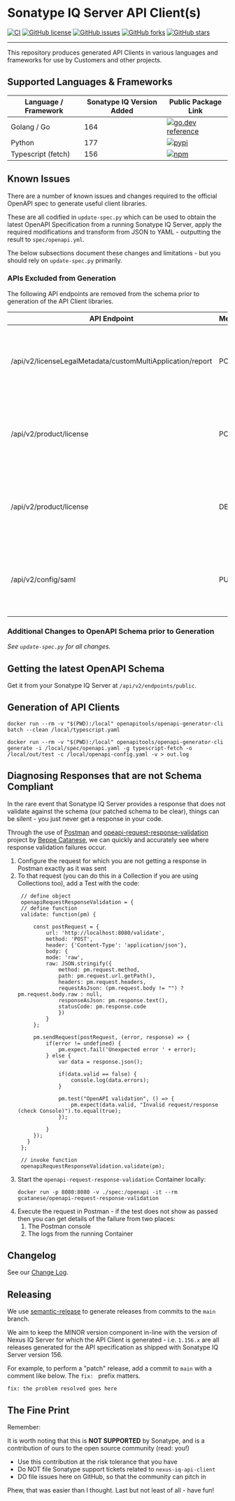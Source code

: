 <!--

    Copyright 2019-Present Sonatype Inc.

    Licensed under the Apache License, Version 2.0 (the "License");
    you may not use this file except in compliance with the License.
    You may obtain a copy of the License at

        http://www.apache.org/licenses/LICENSE-2.0

    Unless required by applicable law or agreed to in writing, software
    distributed under the License is distributed on an "AS IS" BASIS,
    WITHOUT WARRANTIES OR CONDITIONS OF ANY KIND, either express or implied.
    See the License for the specific language governing permissions and
    limitations under the License.

-->

# Sonatype IQ Server API Client(s)

[![CI](https://github.com/sonatype-nexus-community/nexus-iq-api-client/actions/workflows/build.yaml/badge.svg?branch=main)](https://github.com/sonatype-nexus-community/nexus-iq-api-client/actions/workflows/build.yaml)
[![GitHub license](https://img.shields.io/github/license/sonatype-nexus-community/nexus-iq-api-client)](https://github.com/sonatype-nexus-community/nexus-iq-api-client/blob/main/LICENSE)
[![GitHub issues](https://img.shields.io/github/issues/sonatype-nexus-community/nexus-iq-api-client)](https://github.com/sonatype-nexus-community/nexus-iq-api-client/issues)
[![GitHub forks](https://img.shields.io/github/forks/sonatype-nexus-community/nexus-iq-api-client)](https://github.com/sonatype-nexus-community/nexus-iq-api-client/network)
[![GitHub stars](https://img.shields.io/github/stars/sonatype-nexus-community/nexus-iq-api-client)](https://github.com/sonatype-nexus-community/nexus-iq-api-client/stargazers)


----

This repository produces generated API Clients in various languages and frameworks for use by Customers and other
projects.

## Supported Languages & Frameworks

| Language / Framework | Sonatype IQ Version Added | Public Package Link                                                                                                                                                                                                                                                         |
|----------------------|---------------------------|-----------------------------------------------------------------------------------------------------------------------------------------------------------------------------------------------------------------------------------------------------------------------------|
| Golang / Go          | 164                       | [![go.dev reference](https://img.shields.io/badge/dynamic/json?color=blue&label=tag&query=name&url=https://api.razonyang.com/v1/github/tag/sonatype-nexus-community/nexus-iq-api-client-go)](https://pkg.go.dev/github.com/sonatype-nexus-community/nexus-iq-api-client-go) |
| Python               | 177                       | [![pypi](https://img.shields.io/pypi/v/sonatype-iq-api-client)](https://pypi.org/project/sonatype-iq-api-client/)                                                                                                                                                                                                                                                               |
| Typescript (fetch)   | 156                       | [![npm](https://img.shields.io/npm/v/%40sonatype%2Fnexus-iq-api-client)](https://www.npmjs.com/package/@sonatype/nexus-iq-api-client)                                                                                                                                       |

## Known Issues

There are a number of known issues and changes required to the official OpenAPI spec to generate useful client
libraries.

These are all codified in `update-spec.py` which can be used to obtain the latest OpenAPI Specification from a running
Sonatype IQ Server, apply the required modifications and transform from JSON to YAML - outputting the result
to `spec/openapi.yml`.

The below subsections document these changes and limitations - but you should rely on `update-spec.py` primarily.

### APIs Excluded from Generation

The following API endpoints are removed from the schema prior to generation of the API Client libraries.

| API Endpoint                                               | Method | Reason                                                                              |
|------------------------------------------------------------|--------|-------------------------------------------------------------------------------------|
| /api/v2/licenseLegalMetadata/customMultiApplication/report | POST   | Relies on a schema of undefined `object` - generated code is invalid in Typescript. |
| /api/v2/product/license                                    | POST   | Relies on a schema of undefined `object` - generated code is invalid in Typescript. |
| /api/v2/product/license                                    | DELETE | Relies on a schema of undefined `object` - generated code is invalid in Typescript. |
| /api/v2/config/saml                                        | PUT    | Relies on a schema of undefined `object` - generated code is invalid in Typescript. |

### Additional Changes to OpenAPI Schema prior to Generation

*See `update-spec.py` for all changes.*

## Getting the latest OpenAPI Schema

Get it from your Sonatype IQ Server at `/api/v2/endpoints/public`.

## Generation of API Clients

```
docker run --rm -v "$(PWD):/local" openapitools/openapi-generator-cli batch --clean /local/typescript.yaml

docker run --rm -v "$(PWD):/local" openapitools/openapi-generator-cli generate -i /local/spec/openapi.yaml -g typescript-fetch -o /local/out/test -c /local/openapi-config.yaml -v > out.log
```

## Diagnosing Responses that are not Schema Compliant

In the rare event that Sonatype IQ Server provides a response that does not validate against the schema (our patched
schema to be clear), things can be silent - you just never get a response in your code.

Through the use of [Postman](https://www.postman.com)
and [opeapi-request-response-validation](https://github.com/gcatanese/openapi-request-response-validation) project
by [Beppe Catanese](https://github.com/gcatanese), we can quickly and accurately see where response validation failures
occur.

1. Configure the request for which you are not getting a response in Postman exactly as it was sent
2. To that request (you can do this in a Collection if you are using Collections too), add a Test with the code:
   ```
    // define object
    openapiRequestResponseValidation = {
    // define function
    validate: function(pm) {

        const postRequest = {
            url: 'http://localhost:8080/validate',
            method: 'POST',
            header: {'Content-Type': 'application/json'},
            body: {
            mode: 'raw',
            raw: JSON.stringify({ 
                method: pm.request.method, 
                path: pm.request.url.getPath(),
                headers: pm.request.headers,
                requestAsJson: (pm.request.body != "") ? pm.request.body.raw : null,
                responseAsJson: pm.response.text(),
                statusCode: pm.response.code
                })
            }
        };

        pm.sendRequest(postRequest, (error, response) => {
            if(error != undefined) {
                pm.expect.fail('Unexpected error ' + error);
            } else {
                var data = response.json();

                if(data.valid == false) {
                    console.log(data.errors);
                }

                pm.test("OpenAPI validation", () => {
                    pm.expect(data.valid, "Invalid request/response (check Console)").to.equal(true);
                });

            }
        });  
      }
    };

    // invoke function
    openapiRequestResponseValidation.validate(pm);
3. Start the `openapi-request-response-validation` Container locally:
   ```
   docker run -p 8080:8080 -v ./spec:/openapi -it --rm gcatanese/openapi-request-response-validation
   ```
4. Execute the request in Postman - if the test does not show as passed then you can get details of the failure from two
   places:
    1. The Postman console
    2. The logs from the running Container

## Changelog

See our [Change Log](./CHANGELOG.md).

## Releasing

We use [semantic-release](https://python-semantic-release.readthedocs.io/en/latest/) to generate releases
from commits to the `main` branch.

We aim to keep the MINOR version component in-line with the version of Nexus IQ Server for which the API Client is
generated - i.e. `1.156.x` are all releases generated for the API specification as shipped with Sonatype IQ Server
version 156.

For example, to perform a "patch" release, add a commit to `main` with a comment like below. The `fix: ` prefix matters.

```
fix: the problem resolved goes here
```

## The Fine Print

Remember:

It is worth noting that this is **NOT SUPPORTED** by Sonatype, and is a contribution of ours to the open source
community (read: you!)

* Use this contribution at the risk tolerance that you have
* Do NOT file Sonatype support tickets related to `nexus-iq-api-client`
* DO file issues here on GitHub, so that the community can pitch in

Phew, that was easier than I thought. Last but not least of all - have fun!

